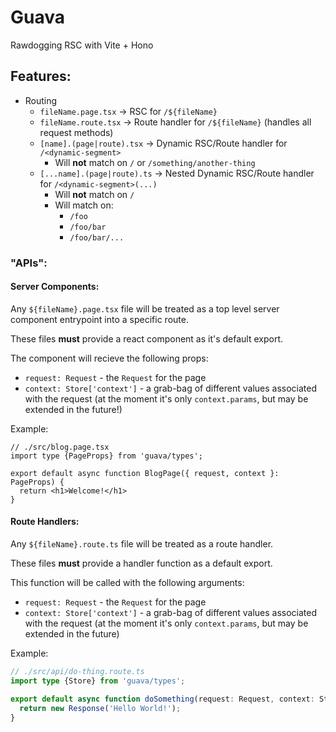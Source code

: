 # Guava

Rawdogging RSC with Vite + Hono

## Features:

- Routing
  - `fileName.page.tsx` -> RSC for `/${fileName}`
  - `fileName.route.tsx` -> Route handler for `/${fileName}` (handles all request methods)
  - `[name].(page|route).tsx` -> Dynamic RSC/Route handler for `/<dynamic-segment>`
    - Will **not** match on `/` or `/something/another-thing`
  - `[...name].(page|route).ts` -> Nested Dynamic RSC/Route handler for `/<dynamic-segment>(...)`
    - Will **not** match on `/`
    - Will match on:
      - `/foo`
      - `/foo/bar`
      - `/foo/bar/...`

### "APIs":

#### Server Components:

Any `${fileName}.page.tsx` file will be treated as a top level server component entrypoint into a specific route.

These files **must** provide a react component as it's default export.

The component will recieve the following props:

- `request: Request` - the `Request` for the page
- `context: Store['context']` - a grab-bag of different values associated with the request (at the moment it's only `context.params`, but may be extended in the future!)

Example:

```tsx
// ./src/blog.page.tsx
import type {PageProps} from 'guava/types';

export default async function BlogPage({ request, context }: PageProps) {
  return <h1>Welcome!</h1>
}
```

#### Route Handlers:

Any `${fileName}.route.ts` file will be treated as a route handler.

These files **must** provide a handler function as a default export.

This function will be called with the following arguments:

- `request: Request` - the `Request` for the page
- `context: Store['context']` - a grab-bag of different values associated with the request (at the moment it's only `context.params`, but may be extended in the future)

Example:

```ts
// ./src/api/do-thing.route.ts
import type {Store} from 'guava/types';

export default async function doSomething(request: Request, context: Store['context']) {
  return new Response('Hello World!');
}
```